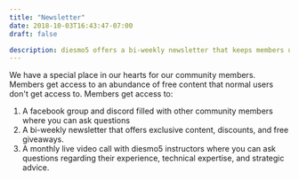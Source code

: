 ```yaml
---
title: "Newsletter"
date: 2018-10-03T16:43:47-07:00
draft: false

description: diesmo5 offers a bi-weekly newsletter that keeps members up to date with diesmo5's recent activities and offers exclusive content and deals. 
---
```


We have a special place in our hearts for our community members. Members get access to an abundance of free content that normal users don't get access to.
Members get access to:

<ol>
    <li>A facebook group and discord filled with other community members where you can ask questions</li>
    <li>A bi-weekly newsletter that offers exclusive content, discounts, and free giveaways.</li>
    <li>A monthly live video call with diesmo5 instructors where you can ask questions regarding their experience, technical expertise, and strategic advice.</li>
</ol>
